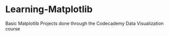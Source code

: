 # Learning-Matplotlib
Basic Matplotlib Projects done through the Codecademy Data Visualization course
